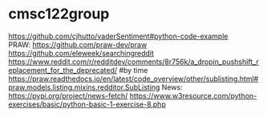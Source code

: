 # cmsc122group
https://github.com/cjhutto/vaderSentiment#python-code-example  
PRAW: https://github.com/praw-dev/praw  
      https://github.com/eleweek/searchingreddit  
      https://www.reddit.com/r/redditdev/comments/8r756k/a_dropin_pushshift_replacement_for_the_deprecated/ #by time   
      https://praw.readthedocs.io/en/latest/code_overview/other/sublisting.html#praw.models.listing.mixins.redditor.SubListing
News: https://pypi.org/project/news-fetch/
https://www.w3resource.com/python-exercises/basic/python-basic-1-exercise-8.php
